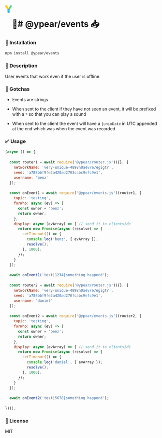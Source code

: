 # <img src="https://github.com/benzmuircroft/temp/blob/main/Yjs.png" height="32" style="vertical-align:40px;"/>🍐# @ypear/events 📥

### 💾 Installation

```sh
npm install @ypear/events
```

### 👀 Description

User events that work even if the user is offline.

### 🤯 Gotchas

- Events are strings

- When sent to the client if they have not seen an event, it will be prefixed with a `*` so that you can play a sound

- When sent to the client the event will have a `|unixDate` in UTC appended at the end which was when the event was recorded

### ✅ Usage

```js
(async () => {

  const router1 = await require('@ypear/router.js')({}, {
    networkName: 'very-unique-4898n0aev7e7egigtr',
    seed: 'a788bbf9fe2a420ad2703cabc9efc9e1',
    username: 'benz'
  });

  const onEvent1 = await require('@ypear/events.js')(router1, {
    topic: 'testing',
    forWho: async (ev) => {
      const owner = 'benz';
      return owner;
    },
    display: async (evArray) => { // send it to clientside
      return new Promise(async (resolve) => {
        setTimeout(() => {
          console.log('benz', { evArray });
          resolve();
        }, 1000);
      });
    }
  });

  await onEvent1('test|1234|something happend');

  const router2 = await require('@ypear/router.js')({}, {
    networkName: 'very-unique-4898n0aev7e7egigtr',
    seed: 'a788bbf9fe2a420ad270fcabc9efc9e1',
    username: 'daniel'
  });

  const onEvent2 = await require('@ypear/events.js')(router2, {
    topic: 'testing',
    forWho: async (ev) => {
      const owner = 'benz';
      return owner;
    },
    display: async (evArray) => { // send it to clientside
      return new Promise(async (resolve) => {
        setTimeout(() => {
          console.log('daniel', { evArray });
          resolve();
        }, 1000);
      });
    }
  });

  await onEvent2('test|5678|something happend');

})();
```

### 📜 License

MIT
